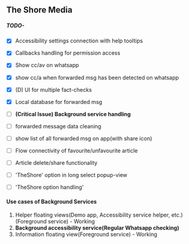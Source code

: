 ## The Shore Media

##### TODO-
- [x] Accessibility settings connection with help tooltips
- [x] Callbacks handling for permission access
- [x] Show cc/av on whatsapp
- [x] show cc/a when forwarded msg has been detected on whatsapp
- [x] (D) UI for multiple fact-checks
- [x] Local database for forwarded msg
- [ ] **(Critical Issue) Background service handling**
- [ ] forwarded message data cleaning
- [ ] show list of all forwarded msg on app(with share icon)
- [ ] Flow connectivity of favourite/unfavourite article
- [ ] Article delete/share functionality
- [ ] 'TheShore' option in long select popup-view
- [ ] 'TheShore option handling'


#### Use cases of Background Services
1. Helper floating views(Demo app, Accessibility service helper, etc.)(Foreground service)   - Working
2. **Background accessibility service(Regular Whatsapp checking)**  
3. Information floating view(Foreground service)  - Working
    